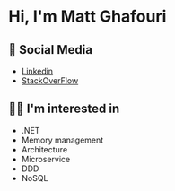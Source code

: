 # Hi, I'm Matt Ghafouri


## 👋 Social Media
- [Linkedin](https://www.linkedin.com/in/matt-ghafouri/)
- [StackOverFlow](https://stackoverflow.com/users/5432783/matt-ghafouri)

 


## 💌😄 I'm interested in 
- .NET
- Memory management
- Architecture
- Microservice
- DDD
- NoSQL

 
